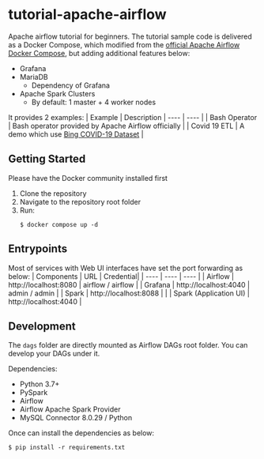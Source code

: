 # tutorial-apache-airflow
Apache airflow tutorial for beginners. The tutorial sample code is delivered as a Docker Compose, which modified from the [official Apache Airflow Docker Compose](https://airflow.apache.org/docs/apache-airflow/stable/start/docker.html), but adding additional features below:
- Grafana
- MariaDB
    - Dependency of Grafana
- Apache Spark Clusters
    - By default: 1 master + 4 worker nodes

It provides 2 examples:
| Example | Description
| ---- | ---- |
| Bash Operator | Bash operator provided by Apache Airflow officially |
| Covid 19 ETL | A demo which use [Bing COVID-19 Dataset](https://docs.microsoft.com/azure/open-datasets/dataset-bing-covid-19) |
## Getting Started
Please have the Docker community installed first
1. Clone the repository
2. Navigate to the repository root folder
3. Run:
    ```
    $ docker compose up -d
    ```
## Entrypoints
Most of services with Web UI interfaces have set the port forwarding as below:
| Components | URL | Credential|
| ---- | ---- | ---- |
| Airflow | http://localhost:8080 | airflow / airflow |
| Grafana | http://localhost:4040 | admin / admin |
| Spark | http://localhost:8088 | |
| Spark (Application UI) | http://localhost:4040 |

## Development
The `dags` folder are directly mounted as Airflow DAGs root folder. You can develop your DAGs under it.

Dependencies:
- Python 3.7+
- PySpark
- Airflow
- Airflow Apache Spark Provider
- MySQL Connector 8.0.29 / Python

Once can install the dependencies as below:
```
$ pip install -r requirements.txt
```